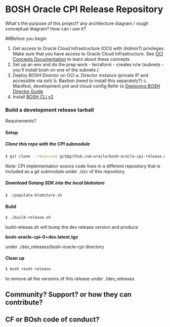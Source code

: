 # BOSH Oracle CPI Release Repository
What's the purpose of this project? 
any architecture diagram / rough conceptual diagram? How can i use it?

##Before you begin

1. Get access to Oracle Cloud Infrastructure (OCI) with (Admin?) privileges 
Make sure that you have access to Oracle Cloud Infrastructure. 
See [OCI Concepts Documentation](https://docs.us-phoenix-1.oraclecloud.com/Content/GSG/Concepts/concepts.htm) to learn about these concepts
2. Set up an env and do the prep work  - terraform - creates  n/w (subnets - you'll install bosh on one of the subnets.)
3. Deploy BOSH Director on OCI
        a. Director instance (private IP and accessible via ssh)
		b. Bastion (need to install this separately?)
		c. Manifest, development.yml and cloud-config
Refer to [Deploying BOSH Director Guide](docs/deploy_director.md)
4. Install [BOSH CLI v2](https://bosh.io/docs/cli-v2.html#install)

### Build a development release tarball 

Requirements? 

#### Setup 
##### Clone this repo with the CPI submodule
```bash
$ git clone --recursive git@github.com:oracle/bosh-oracle-cpi-release.git
```

Note: CPI implementation source code lives in a different repository that is included as a git submodule under ./src of this 
repository 
##### Download Golang SDK into the local blobstore
````bash
$ ./populate-blobstore.sh
````
#### Build 
```bash
$ ./build-release.sh
```
build-release.sh will bump the dev release version and produce 

**bosh-oracle-cpi-0+dev.latest.tgz** 

under ./dev_releases/bosh-oracle-cpi directory

#### Clean up
```bash
$ bosh reset-release 
```
to remove all the versions of this release under ./dev_releases 

## Community? Support? or how they can contribute?

## CF or BOsh code of conduct?

